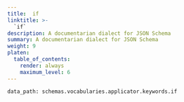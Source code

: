 ```yaml
---
title:  if
linktitle: >-
  `if`
description: A documentarian dialect for JSON Schema
summary: A documentarian dialect for JSON Schema
weight: 9
platen:
  table_of_contents:
    render: always
    maximum_level: 6
---
```


```schematize
data_path: schemas.vocabularies.applicator.keywords.if
```
